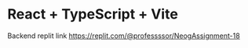 # React + TypeScript + Vite

Backend replit link 
https://replit.com/@professssor/NeogAssignment-18

